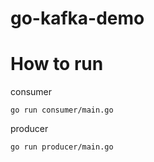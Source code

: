 # go-kafka-demo

# How to run

consumer
```
go run consumer/main.go
```

producer
```
go run producer/main.go
```
